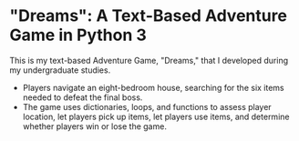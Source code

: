 # "Dreams": A Text-Based Adventure Game in Python 3

This is my text-based Adventure Game, "Dreams," that I developed during my undergraduate studies.

- Players navigate an eight-bedroom house, searching for the six items needed to defeat the final boss.
- The game uses dictionaries, loops, and functions to assess player location, let players pick up items, let players use items, and determine whether players win or lose the game.
